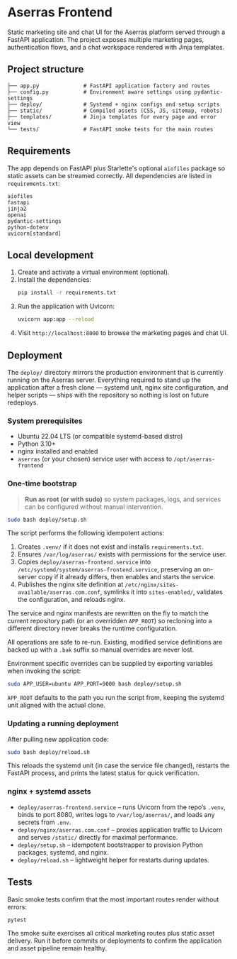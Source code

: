# Aserras Frontend

Static marketing site and chat UI for the Aserras platform served through a FastAPI
application. The project exposes multiple marketing pages, authentication flows,
and a chat workspace rendered with Jinja templates.

## Project structure

```
├── app.py              # FastAPI application factory and routes
├── config.py           # Environment aware settings using pydantic-settings
├── deploy/             # Systemd + nginx configs and setup scripts
├── static/             # Compiled assets (CSS, JS, sitemap, robots)
├── templates/          # Jinja templates for every page and error view
└── tests/              # FastAPI smoke tests for the main routes
```

## Requirements

The app depends on FastAPI plus Starlette's optional `aiofiles` package so static
assets can be streamed correctly. All dependencies are listed in
`requirements.txt`:

```
aiofiles
fastapi
jinja2
openai
pydantic-settings
python-dotenv
uvicorn[standard]
```

## Local development

1. Create and activate a virtual environment (optional).
2. Install the dependencies:
   ```bash
   pip install -r requirements.txt
   ```
3. Run the application with Uvicorn:
   ```bash
   uvicorn app:app --reload
   ```
4. Visit `http://localhost:8000` to browse the marketing pages and chat UI.

## Deployment

The `deploy/` directory mirrors the production environment that is currently
running on the Aserras server. Everything required to stand up the application
after a fresh clone — systemd unit, nginx site configuration, and helper
scripts — ships with the repository so nothing is lost on future redeploys.

### System prerequisites

* Ubuntu 22.04 LTS (or compatible systemd-based distro)
* Python 3.10+
* nginx installed and enabled
* `aserras` (or your chosen) service user with access to `/opt/aserras-frontend`

### One-time bootstrap

> **Run as root (or with sudo)** so system packages, logs, and services can be
> configured without manual intervention.

```bash
sudo bash deploy/setup.sh
```

The script performs the following idempotent actions:

1. Creates `.venv/` if it does not exist and installs `requirements.txt`.
2. Ensures `/var/log/aserras/` exists with permissions for the service user.
3. Copies `deploy/aserras-frontend.service` into
   `/etc/systemd/system/aserras-frontend.service`, preserving an on-server copy
   if it already differs, then enables and starts the service.
4. Publishes the nginx site definition at
   `/etc/nginx/sites-available/aserras.com.conf`, symlinks it into
   `sites-enabled/`, validates the configuration, and reloads nginx.

The service and nginx manifests are rewritten on the fly to match the current
repository path (or an overridden `APP_ROOT`) so recloning into a different
directory never breaks the runtime configuration.

All operations are safe to re-run. Existing, modified service definitions are
backed up with a `.bak` suffix so manual overrides are never lost.

Environment specific overrides can be supplied by exporting variables when
invoking the script:

```bash
sudo APP_USER=ubuntu APP_PORT=9000 bash deploy/setup.sh
```

`APP_ROOT` defaults to the path you run the script from, keeping the systemd
unit aligned with the actual clone.

### Updating a running deployment

After pulling new application code:

```bash
sudo bash deploy/reload.sh
```

This reloads the systemd unit (in case the service file changed), restarts the
FastAPI process, and prints the latest status for quick verification.

### nginx + systemd assets

* `deploy/aserras-frontend.service` – runs Uvicorn from the repo’s `.venv`,
  binds to port 8080, writes logs to `/var/log/aserras/`, and loads any secrets
  from `.env`.
* `deploy/nginx/aserras.com.conf` – proxies application traffic to Uvicorn and
  serves `/static/` directly for maximal performance.
* `deploy/setup.sh` – idempotent bootstrapper to provision Python packages,
  systemd, and nginx.
* `deploy/reload.sh` – lightweight helper for restarts during updates.

## Tests

Basic smoke tests confirm that the most important routes render without errors:

```bash
pytest
```

The smoke suite exercises all critical marketing routes plus static asset
delivery. Run it before commits or deployments to confirm the application and
asset pipeline remain healthy.
